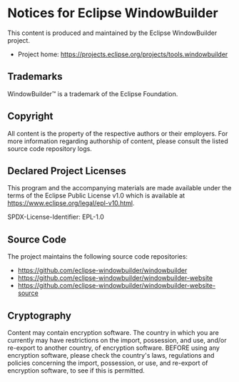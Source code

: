 # Notices for Eclipse WindowBuilder

This content is produced and maintained by the Eclipse WindowBuilder project.

* Project home: https://projects.eclipse.org/projects/tools.windowbuilder

## Trademarks

WindowBuilder™ is a trademark of the Eclipse Foundation.

## Copyright

All content is the property of the respective authors or their employers. For
more information regarding authorship of content, please consult the listed
source code repository logs.

## Declared Project Licenses

This program and the accompanying materials are made available under the terms
of the Eclipse Public License v1.0 which is available at
https://www.eclipse.org/legal/epl-v10.html.

SPDX-License-Identifier: EPL-1.0

## Source Code

The project maintains the following source code repositories:

* https://github.com/eclipse-windowbuilder/windowbuilder
* https://github.com/eclipse-windowbuilder/windowbuilder-website
* https://github.com/eclipse-windowbuilder/windowbuilder-website-source

## Cryptography

Content may contain encryption software. The country in which you are currently
may have restrictions on the import, possession, and use, and/or re-export to
another country, of encryption software. BEFORE using any encryption software,
please check the country's laws, regulations and policies concerning the import,
possession, or use, and re-export of encryption software, to see if this is
permitted.
